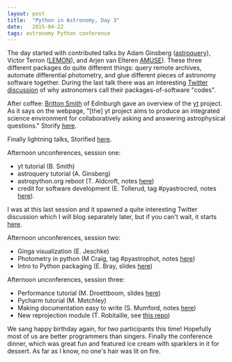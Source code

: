 ```yaml
---
layout: post
title:  "Python in Astronomy, Day 3"
date:   2015-04-22
tags: astronomy Python conference
---
```


The day started with contributed talks by Adam Ginsberg ([astroquery](https://astroquery.readthedocs.org/en/latest/)), Victor Terron ([LEMON](http://lemon.readthedocs.org/en/latest/)), and Arjen van Elteren [AMUSE](http://amusecode.org/)). These three different packages do quite different things: query remote archives, automate differential photometry, and glue different pieces of astronomy software together. During the last talk there was an interesting [Twitter discussion](https://twitter.com/Iguananaut/status/590796321847672832) of why astronomers call their packages-of-software "codes".

After coffee: [Britton Smith](http://www.roe.ac.uk/ifa/people/brs.html) of Edinburgh gave an overview of the [yt](http://yt-project.org) project. As it says on the webpage, "[the] yt project aims to produce an integrated science environment for collaboratively asking and answering astrophysical questions." Storify [here](https://storify.com/PBarmby/python-in-astronomy-yt).

Finally lightning talks, Storified [here](https://storify.com/PBarmby/python-in-astronomy-day-3-lightning-talks).

Afternoon unconferences, session one:

* yt tutorial (B. Smith)
* astroquery tutorial (A. Ginsberg)
* astropython.org reboot (T. Aldcroft, notes [here](https://docs.google.com/document/d/1jIgNreqR7EM7rD5fqCzzF1N9NA_8rwOS-aUX2dMwzQc/edit?pli=1#heading=h.zl59ytrsxwu))
* credit for software development (E. Tollerud, tag #pyastrocred, notes [here](https://docs.google.com/document/d/1aXOQdM46gAGCJEt1LvF0zFHlq-mtaZ9HOgvOHD7gy00/edit?pli=1)). 

I was at this last session and it spawned a quite interesting Twitter discussion which I will blog separately later, but if you can't wait, it starts [here](https://twitter.com/PBarmby/status/590850156804833281).


Afternoon unconferences, session two:

* Ginga visualization (E. Jeschke)
* Photometry in python (M Craig, tag #pyastrophot, notes [here](https://docs.google.com/document/d/1EpC1Lhy3q-NfSNWPLkerfBWcugFQCBNEJat6IA5k-6k/edit?pli=1))
* Intro to Python packaging (E. Bray, slides [here](https://docs.google.com/document/d/1EpC1Lhy3q-NfSNWPLkerfBWcugFQCBNEJat6IA5k-6k/edit?pli=1))

Afternoon unconferences, session three:

* Performance tutorial (M. Droettboom, slides [here](http://stsdas.stsci.edu/download/mdroe/coverage/index.html))
* Pycharm tutorial (M. Metchley)
* Making documentation easy to write (S. Mumford, notes [here](https://docs.google.com/document/d/1W9H9Lof02AdLN3cSRuz1bo0e89m9AoUcQJ7TCBLaP3Q/edit?pli=1))
* New reprojection module (T. Robitaille, see [this repo](https://github.com/astrofrog/reproject))

We sang happy birthday again, for two participants this time! Hopefully most of us are better programmers than singers.
Finally the conference dinner, which was great fun and featured ice cream with sparklers in it for dessert. As far as I know, no
one's hair was lit on fire.